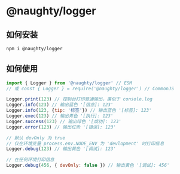 <!--
 * @Author: Cphayim
 * @Date: 2020-05-27 13:59:30
 * @LastEditTime: 2020-05-27 14:05:59
 * @Description:
-->
# @naughty/logger

## 如何安装

```sh
npm i @naughty/logger
```

## 如何使用

```js
import { Logger } from '@naughty/logger' // ESM
// 或 const { Logger } = require('@naughty/logger') // CommonJS

Logger.print(123) // 控制台打印普通输出，类似于 console.log
Logger.info(123) // 输出蓝色 '[信息]: 123'
Logger.info(123, {tip: '标签'}) // 输出蓝色 '[标签]: 123'
Logger.exec(123) // 输出青色 '[执行]: 123'
Logger.success(123) // 输出绿色 '[成功]: 123'
Logger.error(123) // 输出红色 '[错误]: 123'

// 默认 devOnly 为 true
// 仅在环境变量 process.env.NODE_ENV 为 'devlopment' 时打印信息
Logger.debug(123) // 输出黄色 '[调试]: 123'

// 在任何环境打印信息
Logger.debug(456, { devOnly: false }) // 输出黄色 '[调试]: 456'
```
